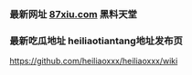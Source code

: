### 最新网址 [87xiu.com](http://www.87xiu.com/?heiliao) 黑料天堂
### 最新吃瓜地址 heiliaotiantang地址发布页

https://github.com/heiliaoxxx/heiliaoxxx/wiki
